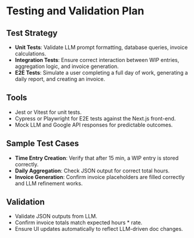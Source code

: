 # Testing and Validation Plan

## Test Strategy
- **Unit Tests**: Validate LLM prompt formatting, database queries, invoice calculations.
- **Integration Tests**: Ensure correct interaction between WIP entries, aggregation logic, and invoice generation.
- **E2E Tests**: Simulate a user completing a full day of work, generating a daily report, and creating an invoice.

## Tools
- Jest or Vitest for unit tests.
- Cypress or Playwright for E2E tests against the Next.js front-end.
- Mock LLM and Google API responses for predictable outcomes.

## Sample Test Cases
- **Time Entry Creation**: Verify that after 15 min, a WIP entry is stored correctly.
- **Daily Aggregation**: Check JSON output for correct total hours.
- **Invoice Generation**: Confirm invoice placeholders are filled correctly and LLM refinement works.

## Validation
- Validate JSON outputs from LLM.
- Confirm invoice totals match expected hours * rate.
- Ensure UI updates automatically to reflect LLM-driven doc changes.

